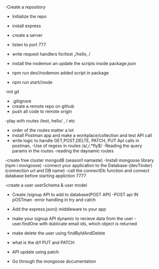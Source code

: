 -Create a repository
- Initialize the repo
- install express
- create a server
- listen to port 777
- write request handlers for/test ,/hello, /
- install the nodemon an update the scripts inside package.json

- npm run dev//nodemon added script in package
- npm run start//node

-init git
- .gitignore
- create a remote repo on github
- push all code to remote origin

-play with routes /test, hello/ , / etc
- order of the routes matter a lot
- install Postman app and make a workplace/collection and test API call
- write logic to handle GET,POST,DELTE, PATCH, PUT ApI calls in postman,
-Use of regesx in routes /a/,/.*fly$/
-Reading the query params in the routes
-reading the daynamic routes


-create free cluster mongodB (season1 namaste)
-Install mongoose library (npm i mongoose)
-connect your application to the Database-(devTinder)(connection url and DB name)
-call the connectDb function and connect database before starting appliction 7777

-create a user userSchema & user model
- Create /signup API to add to database(POST API)
-POST api IN pOSTman
-error handling in try and catch

- Add the express.json() middleware to your app
- make your signup API dynamic to recieve data from the user
-user.findOne with dublicate email ids, which object is returned
- make delete the user using findByIdAndDelete
- what is the d/f PUT and PATCH
- API update using patch
- Go through the mongoose documentation

